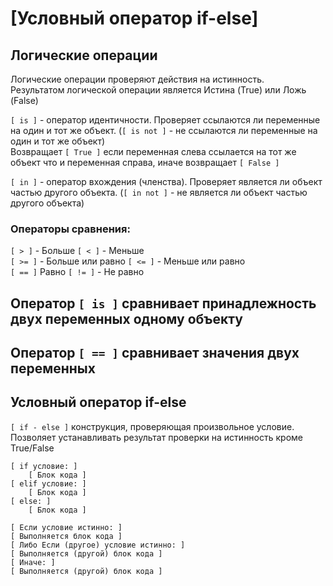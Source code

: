 # [Условный оператор if-else]

## Логические операции  

Логические операции проверяют действия на истинность.  
Результатом логической операции является Истина (True) или Ложь (False)

`[ is ]` - оператор идентичности. Проверяет ссылаются ли переменные на один и тот же объект. (`[ is not ]` - не ссылаются ли переменные на один и тот же объект)  
Возвращает `[ True ]` если переменная слева ссылается на тот же объект что и переменная справа, иначе возвращает `[ False ]`

`[ in ]` - оператор вхождения (членства). Проверяет является ли объект частью другого объекта. (`[ in not ]` - не является ли объект частью другого объекта)



### Операторы сравнения:
`[ > ]` - Больше      `[ < ]` - Меньше  
`[ >= ]` - Больше или равно      `[ <= ]` - Меньше или равно  
`[ == ]` Равно      `[ != ]` - Не равно  

## Оператор `[ is ]` сравнивает принадлежность двух переменных одному объекту
## Оператор `[ == ]` сравнивает значения двух переменных

## Условный оператор if-else

`[ if - else ]` конструкция, проверяющая произвольное условие. Позволяет устанавливать результат проверки на истинность кроме True/False

```
[ if условие: ]  
    [ Блок кода ] 
[ elif условие: ]  
    [ Блок кода ]  
[ else: ]  
    [ Блок кода ]
``` 

`[ Если условие истинно: ]`  
    `[ Выполняется блок кода ]`  
`[ Либо Если (другое) условие истинно: ]`  
    `[ Выполняется (другой) блок кода ]`  
`[ Иначе: ]`  
    `[ Выполняется (другой) блок кода ]`  

    

